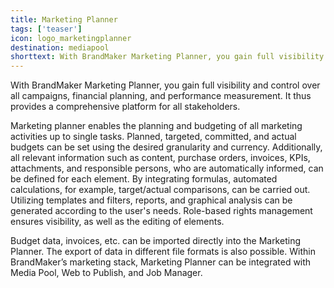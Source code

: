 ```yaml
---
title: Marketing Planner
tags: ['teaser']
icon: logo_marketingplanner
destination: mediapool
shorttext: With BrandMaker Marketing Planner, you gain full visibility and control over all campaigns, financial planning, and performance measurement. It thus provides a comprehensive platform for all stakeholders.  
---
```

With BrandMaker Marketing Planner, you gain full visibility and control over all campaigns, financial planning, and performance measurement. It thus provides a comprehensive platform for all stakeholders.  

Marketing planner enables the planning and budgeting of all marketing activities up to single tasks. Planned, targeted, committed, and actual budgets can be set using the desired granularity and currency. Additionally, all relevant information such as content, purchase orders, invoices, KPIs, attachments, and responsible persons, who are automatically informed, can be defined for each element. By integrating formulas, automated calculations, for example, target/actual comparisons, can be carried out. Utilizing templates and filters, reports, and graphical analysis can be generated according to the user's needs. Role-based rights management ensures visibility, as well as the editing of elements.  

Budget data, invoices, etc. can be imported directly into the Marketing Planner. The export of data in different file formats is also possible. Within BrandMaker’s marketing stack, Marketing Planner can be integrated with Media Pool, Web to Publish, and Job Manager. 
